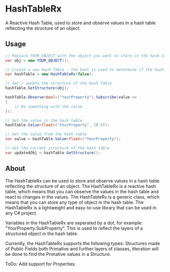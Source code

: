 # HashTableRx
A Reactive Hash Table, used to store and observe values in a hash table reflecting the structure of an object.

## Usage

```csharp
// Replace YOUR_OBJECT with the object you want to store in the hash table
var obj = new YOUR_OBJECT();

// Create a new Hash Table - the bool is used to determine if the hash table should use Upper Case or Case Sensitive keys
var hashTable = new HashTableRx(false);

// Set / update the structure of the Hash Table
hashTable.SetStructure(obj);

hashTable.Observe<bool>("YourProperty").Subscribe(value =>
{
    // Do something with the value
});

// Set the value in the hash table
hashTable.Value<float>("YourProperty", 10.5f);

// Get the value from the hash table
var value = hashTable.Value<float>("YourProperty");

// Get the current structure of the hash table
var updatedObj = hashTable.GetStructure();
```

## About

The HashTableRx can be used to store and observe values in a hash table reflecting the structure of an object. The HashTableRx is a reactive hash table, which means that you can observe the values in the hash table and react to changes in the values. The HashTableRx is a generic class, which means that you can store any type of object in the hash table. The HashTableRx is a lightweight and easy-to-use library that can be used in any C# project.

Variables in the HashTableRx are seperated by a dot, for example: "YourProperty.SubProperty".
This is used to reflect the layers of a structured object in the hash table.

Currently, the HashTableRx supports the following types:
Structures made of Public Fields both Primative and further layers of classes, itteration will be done to find the Primative values in a Structure.

ToDo: Add support for Properties.
